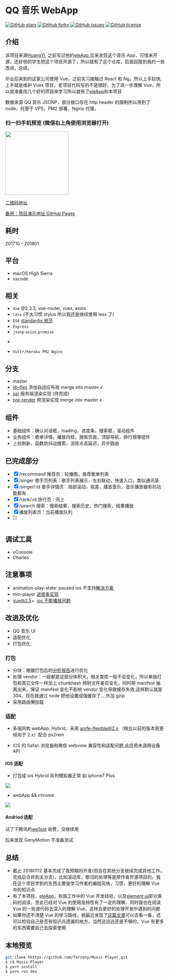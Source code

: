 # QQ 音乐 WebApp

[![GitHub stars](https://img.shields.io/github/stars/forzeny/Music-Player.svg)](https://github.com/forzeny/Music-Player/stargazers)
[![GitHub forks](https://img.shields.io/github/forks/forzeny/Music-Player.svg)](https://github.com/forzeny/Music-Player/network)
[![GitHub issues](https://img.shields.io/github/issues/forzeny/Music-Player.svg)](https://github.com/forzeny/Music-Player/issues)
[![GitHub license](https://img.shields.io/github/license/forzeny/Music-Player.svg)](https://github.com/forzeny/Music-Player)

## 介绍

该项目来源[HuangYi](https://github.com/ustbhuangyi), 之前写过他的[eleApp](https://github.com/forzeny/eleApp),后来发现这个音乐 App，可惜未开源，还好他的学生把这个项目开源了，所以就有了这个仓库，后面回提到我的一些改进，总结。

毕业后来到的这家公司使用 Vue，之前实习接触过 React 和 Ng，所以上手较快,上手就是维护 Vuex 项目，老项目代码写的不是很好，为了进一步理解 Vue，所以就准备找几个好的项目来学习所以就有了[eleApp](https://github.com/forzeny/eleApp)和本项目

数据来源 QQ 音乐 JSONP，部分接口存在 http header 的限制所以用到了 node，托管于 VPS，PM2 部署，Nginx 代理，

### 扫一扫手机预览 (微信右上角使用浏览器打开)
<img src="./static/erweima.svg" width="200px"/>

[二维码地址](http://45.77.79.163/Music)

[备用：项目演示地址 GitHub Pages](https://forzeny.github.io/Music-Player/music/#/recommend)

## 耗时

201710 - 201801

## 平台

* macOS High Sierra
* vscode

## 相关

* `Vue` @2.3.3, vue-router, vuex, axios
* `less` (不太习惯 stylus 所以我还是继续使用 less 了)
* `ES6` [standardjs 规范](https://github.com/standard/standard/blob/master/docs/RULES-zhcn.md)
* `Express`
* `jsonp` `axios` `promise`
* ~~~lib-flexbile~~~ `amfe-flexible@2.0`, `px2rem`

* `Vultr/heroku PM2 Nginx`

## 分支

* master
* [lib-flex](https://www.npmjs.com/package/amfe-flexible) 添加自适应布局 merge into master √
* [ssr](https://ssr.vuejs.org/en/) 服务端渲染实现 (待完成)
* [pre-render](https://github.com/chrisvfritz/prerender-spa-plugin) 预渲染实现 merge into master x

## 组件

* 基础组件：确认对话框，loading，进度条，搜索框，滚动组件
* 业务组件：歌单详情，播放内核，搜索页面，顶部导航，排行榜等组件
* 上拉刷新，函数防抖动搜索，消除点击延迟，异步路由

## 已完成部分

* [x] /recommand 推荐页：轮播图，推荐歌单列表
* [x] /singer 歌手页列表：歌手列表展示，左右联动，快速入口，类似通讯录
* [x] /singer/:id 歌手详情页：局部滚动，视差，播放音乐，音乐播放器有的功能都有
* [x] /rank/:id 排行页：同上
* [x] /search 搜索：搜索结果，搜索历史，热门搜索，结果播放
* [x] 播放列表页：当前播放队列
* [ ] ~~~用户中心页~~~

## 调试工具

* vConsole
* Charles

## 注意事项

* animation-play-state: paused ios 不支持[解决方案](https://codepen.io/HaoyCn/pen/BZZrLd)
* min-player [进度条实现](https://codepen.io/xgad/post/svg-radial-progress-meters)
* vue@2.5+  [ios 不能播放问题](https://github.com/DDFE/DDFE-blog/issues/24)

## 改进及优化

* QQ 音乐 UI
* 适配优化
* 打包优化

### 打包

* 分块：根据打包后的[分析报告](https://www.npmjs.com/package/webpack-bundle-analyzer)进行优化
* 处理 vendor：一般都是这部分体积大，相关类库一般不会变化，所以单独打包和其它文件一样加上 chunkhash 辨别文件是否变化，同时把 manifest 抽离出来，保证 manifest 变化不影响 vendor 变化导致缓存失效,这样默认就是 304，现在我通过 node 把他设置成强缓存了....外加 gzip
* 采用路由懒加载

### 适配

* 多端同构 webApp, Hybrid，采用 [amfe-flexible@2.x](https://www.npmjs.com/package/amfe-flexible) （相比以前的版本我更倾向于 2.x）配合 px2rem

* IOS 的 Safari 浏览器和微信 webview 兼容性和适配问题,此应用未调用设备 API

#### IOS 适配

* 打包成 ios Hybrid 系列模拟器正常 如 iphone7 Plus

<img src="./static/hybrid.gif"/>

* webApp && chrome

<img src="./static/webApp.gif"/>

#### Andriod 适配

试了下腾讯的[weTest](http://wetest.qq.com/product/cloudphone?from=default_automail_new) 收费，没继续用

后来发现 GenyMotion 不准备测试

## 总结

* 截止 20180112 基本完成了我预期的开发(但会在其他分支继续完成其他工作，完成后合并到主分支)，比如滚动库，歌词的处理等是原作者开源项目的，我在这个项目学到的东西主要是学习作者的编程风格，习惯，更好的理解 Vue 中的知识点
* 有了本项目，[eleApp](https://github.com/forzeny/eleApp)，和我工作中的 Vue 开发经验，以及[element ui](https://github.com/ElemeFE/element)部分源码的阅读，至此已经对 Vue 的使用及特性有了一定的理解，同时我也在阅读 Vue 的一些源代码去深入的理解 Vue，这样会更好的处理开发中遇到的问题
* 如果你还不清楚 Vue 的学习路线，我最近发现了[这篇文章](https://segmentfault.com/a/1190000012692321)可以去看一看，还可以检验自己是否有知识点遗漏的地方，当然这远远还是不够的，Vue 有更多的东西需要自己去探索使用

## 本地预览

```bash
git clone hhttps://github.com/forzeny/Music-Player.git
$ cd Music-Player
$ yarn install
$ yarn run dev
```
